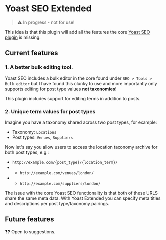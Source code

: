 # Yoast SEO Extended

> ⚠️ In progress - not for use!

This idea is that this plugin will add all the features the core [Yoast SEO plugin](https://yoast.com/wordpress/plugins/seo/) is missing.

## Current features
### 1. A better bulk editing tool.
Yoast SEO includes a bulk editor in the core found under `SEO > Tools > Bulk editor` but I have found this clunky to use and more importantly only supports editing for post type values **not taxonomies**!

This plugin includes support for editing terms in addition to posts.

### 2. Unique term values for post types
Imagine you have a taxonomy shared across two post types, for example:

- Taxonomy: `Locations`
- Post types: `Venues`, `Suppliers`

Now let's say you allow users to access the location taxonomy archive for both post types, e.g.:

- `http://example.com/{post_type}/{location_term}/`
- - `http://example.com/venues/london/`
- - `http://example.com/suppliers/london/`

The issue with the core Yoast SEO functionality is that both of these URLS share the same meta data. With Yoast Extended you can specify meta titles and descriptions per post type/taxonomy pairings.

## Future features
❓❓ Open to suggestions.
